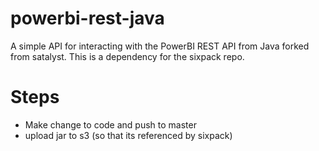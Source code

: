 # powerbi-rest-java

A simple API for interacting with the PowerBI REST API from Java forked from satalyst.
This is a dependency for the sixpack repo.

# Steps
- Make change to code and push to master
- upload jar to s3 (so that its referenced by sixpack)
